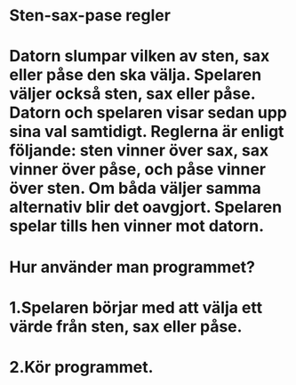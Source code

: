 # Sten-sax-pase regler

# Datorn slumpar vilken av sten, sax eller påse den ska välja. Spelaren väljer också sten, sax eller påse. Datorn och spelaren visar sedan upp sina val samtidigt. Reglerna är enligt följande: sten vinner över sax, sax vinner över påse, och påse vinner över sten. Om båda väljer samma alternativ blir det oavgjort. Spelaren spelar tills hen vinner mot datorn.

# Hur använder man programmet?
# 1.Spelaren börjar med att välja ett värde från sten, sax eller påse. 
# 2.Kör programmet.
